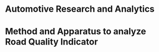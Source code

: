 #				Automotive Research and Analytics 
#		Method and Apparatus to analyze Road Quality Indicator


